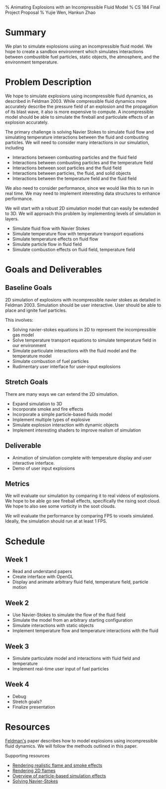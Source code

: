 % Animating Explosions with an Incompressible Fluid Model
% CS 184 Final Project Proposal
% Yujie Wen, Hankun Zhao

# Summary
We plan to simulate explosions using an incompressible fluid model. We hope to create a sandbox environment which simulates interactions between combustible fuel particles, static objects, the atmosphere, and the environment temperature.

# Problem Description
We hope to simulate explosions using incompressible fluid dynamics, as described in Feldman 2003. While compressible fluid dynamics more accurately describe the pressure field of an explosion and the propagation of its blast wave, it also is more expensive to compute. A incompressible model should be able to simulate the fireball and particulate effects of an explosion accurately.

The primary challenge is solving Navier Stokes to simulate fluid flow and simulating temperature interactions between the fluid and combusting particles. We will need to consider many interactions in our simulation, including

* Interactions between combusting particles and the fluid field
* Interactions between combusting particles and the temperature field
* Interactions between soot particles and the fluid field
* Interactions between particles, the fluid, and solid objects
* Interactions between the temperature field and the fluid field

We also need to consider performance, since we would like this to run in real time. We may need to implement interesting data structures to enhance performance.

We will start with a robust 2D simulation model that can easily be extended to 3D. We will approach this problem by implementing levels of simulation in layers.

* Simulate fluid flow with Navier Stokes
* Simulate temperature flow with temperature transport equations
* Simulate temperature effects on fluid flow
* Simulate particle flow in fluid field
* Simulate combustion effects on fluid field, temperature field

# Goals and Deliverables

## Baseline Goals

2D simulation of explosions with incompressible navier stokes as detailed in Feldman 2003. Simulation should be user interactive. User should be able to place and ignite fuel particles.

This involves:

* Solving navier-stokes equations in 2D to represent the incompressible gas model
* Solve temperature transport equations to simulate temperature field in our environment
* Simulate particulate interactions with the fluid model and the temperature model
* Simulate combustion of fuel particles
* Rudimentary user interface for user-input explosions

## Stretch Goals
There are many ways we can extend the 2D simulation.

* Expand simulation to 3D
* Incorporate smoke and fire effects
* Incorporate a simple particle-based fluids model
* Implement multiple types of explosive
* Simulate explosion interaction with dynamic objects
* Implement interesting shaders to improve realism of simulation

## Deliverable

* Animation of simulation complete with temperature display and user interactive interface. 
* Demo of user input explosions

## Metrics
We will evaluate our simulation by comparing it to real videos of explosions. We hope to be able go see fireball effects, specifically the rising soot cloud. We hope to also see some vorticity in the soot clouds.

We will evaluate the performance by comparing FPS to voxels simulated. Ideally, the simulation should run at at least 1 FPS.

# Schedule
## Week 1
* Read and understand papers
* Create interface with OpenGL 
* Display and animate arbitrary fluid field, temperature field, particle motion 

## Week 2
* Use Navier-Stokes to simulate the flow of the fluid field
* Simulate the model from an arbitrary starting configuration
* Simulate interactions with static objects
* Implement temperature flow and temperature interactions with the fluid

## Week 3
* Simulate particulate model and interactions with fluid field and temperature
* Implement real-time user input of fuel particles

## Week 4
* Debug
* Stretch goals?
* Finalize presentation

# Resources

<a href="Feldman-paper.pdf">Feldman's</a> paper describes how to model explosions using incompressible fluid dynamics. We will follow the methods outlined in this paper.

Supporting resources

* <a href="https://docs.google.com/viewer?url=https://www.doc.ic.ac.uk/~dfg/graphics/GraphicsLecture17.pdf">Rendering realistic flame and smoke effects</a>
* <a href="https://graphics.ethz.ch/teaching/former/imagesynthesis_06/miniprojects/p3/"> Rendering 2D flames</a>
* <a href="https://docs.google.com/viewer?url=http://physbam.stanford.edu/~fedkiw/papers/stanford2002-06.pdf">Overview of particle-based simulation effects</a>
* <a href="http://www.dgp.toronto.edu/people/stam/reality/Research/pdf/ns.pdf">Solving Navier-Stokes</a>
